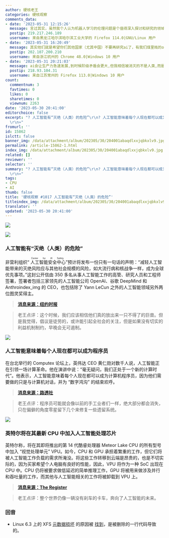 ```yaml
---
author: 硬核老王
categories: 硬核观察
comments_data:
- date: '2023-05-31 12:15:26'
  message: 言过其实，虽然我个人认为机器人学习的伦理问题是个值得深入探讨和研究的领域。但什么“人工智能毁灭人类”纯属扯淡。机器学习领域还有很多需要研究和解决的问题，还有很长的路要走。踏踏实实做研究才是真，无良媒体和资本整天炒作只会给科学和学术带来伤害！！
  postip: 219.217.246.189
  username: 来自黑龙江哈尔滨哈尔滨工业大学的 Firefox 114.0|GNU/Linux 用户
- date: '2023-05-31 16:20:49'
  message: 其实他们就是希望你们其他国家（尤其中国）不要再研究ai了，有我们煤里贱的openai一个够了
  postip: 202.107.200.210
  username: 来自浙江杭州的 Chrome 48.0|Windows 10 用户
- date: '2023-05-31 20:21:03'
  message: ai会让生产力急速发展,到时候阶级矛盾会更大,但我相信被消灭的不是人类,而是资本家
  postip: 218.93.104.31
  username: 来自江苏常州的 Firefox 113.0|Windows 10 用户
count:
  commentnum: 3
  favtimes: 0
  likes: 0
  sharetimes: 0
  viewnum: 2263
date: '2023-05-30 20:41:00'
editorchoice: false
excerpt: "? 人工智能有“灭绝（人类）的危险”\r\n? 人工智能意味着每个人现在都可以成为程序员\r\n? 英特尔将在其最新 CPU 中加入人工智能处理芯片\r\n»
  \r\n»"
fromurl: ''
id: 15862
islctt: false
banner_img: /data/attachment/album/202305/30/204001abaqdlxxjqbkxlv9.jpg
permalink: /article-15862-1.html
index_img: /data/attachment/album/202305/30/204001abaqdlxxjqbkxlv9.jpg
related: []
reviewer: ''
selector: ''
summary: "? 人工智能有“灭绝（人类）的危险”\r\n? 人工智能意味着每个人现在都可以成为程序员\r\n? 英特尔将在其最新 CPU 中加入人工智能处理芯片\r\n»
  \r\n»"
tags:
- CPU
- AI
thumb: false
title: '硬核观察 #1017 人工智能有“灭绝（人类）的危险”'
titleindex_img: /data/attachment/album/202305/30/204001abaqdlxxjqbkxlv9.jpg
translator: ''
updated: '2023-05-30 20:41:00'
---
```


![](/data/attachment/album/202305/30/204001abaqdlxxjqbkxlv9.jpg)


![](/data/attachment/album/202305/30/204014scazaa0f0jewfdjf.jpg)


### 人工智能有“灭绝（人类）的危险”


非营利组织“<ruby> 人工智能安全中心 <rt>  Center for AI Safety </rt></ruby>”预计将发布一份只有一句话的声明：“减轻人工智能带来的灭绝风险应与其他社会规模的风险，如大流行病和核战争一样，成为全球优先事项。”这封公开信由 350 多名从事人工智能工作的高管、研究人员和工程师签署，签署者包括三家领先的人工智能公司 OpenAI、谷歌 DeepMind 和Anthroindex_img 的 CEO，也包括除了 Yann LeCun 之外的人工智能领域另外两位图灵奖得主。



> 
> **[消息来源：纽约时报](https://www.nytimes.com/2023/05/30/technology/ai-threat-warning.html)**
> 
> 
> 



> 
> 老王点评：这个时候，我们应该相信他们真的放出来一只不得了的巨兽。但是我觉得，倡议是徒劳的，或许能引起全社会的关注，但是如果没有切实的利益机制制约，早晚会无可遏制。
> 
> 
> 


![](/data/attachment/album/202305/30/204028ma6w04aupw26p0v0.jpg)


### 人工智能意味着每个人现在都可以成为程序员


在台北举行的 Computex 论坛上，英伟达 CEO 黄仁勋对数千人说，人工智能正在引领一场计算革命。他在演讲中说：“毫无疑问，我们正处于一个新的计算时代”。他表示，人工智能意味着每个人现在都可以成为计算机程序员，因为他们需要做的只是与计算机对话，并为 “数字鸿沟” 的结束欢呼。



> 
> **[消息来源：路透社](https://www.reuters.com/technology/ai-means-everyone-can-now-be-programmer-nvidia-chief-says-2023-05-29/)**
> 
> 
> 



> 
> 老王点评：程序员可能就会像以前的手工业者们一样，绝大部分都会消失，只在偏僻的角度零星留下几个来修复一些遗留系统。
> 
> 
> 


![](/data/attachment/album/202305/30/204056kozzgzia118ww8d9.jpg)


### 英特尔将在其最新 CPU 中加入人工智能处理芯片


英特尔称，将在其即将推出的第 14 代酷睿处理器 Meteor Lake CPU 的所有型号中加入 “视觉处理单元” VPU。如今，CPU 和 GPU 承担着繁重的工作，但它们将被人工智能工作负载的需求所淹没。将这些工作转移到云端是昂贵的，也是不切实际的，因为买家希望个人电脑有良好的性能，因此，VPU 将作为一种 SoC 出现在 CPU 中。CPU 仍将被要求做低延迟的简单推理工作，GPU 将被用来做涉及并行和吞吐量的工作，而其他与人工智能相关的工作将被卸载到 VPU 上。



> 
> **[消息来源：The Register](https://www.theregister.com/2023/05/29/vpus_all_meteork_lake_skus/)**
> 
> 
> 



> 
> 老王点评：整个世界仍像一辆没有刹车的卡车，奔向了人工智能的未来。
> 
> 
> 


### 回音


* Linux 6.3 上的 XFS [元数据损坏](/article-15851-1.html) 的原因被 [找到](https://www.phoronix.com/news/XFS-Patch-For-Linux-6.3)，是被删除的一行代码导致的。